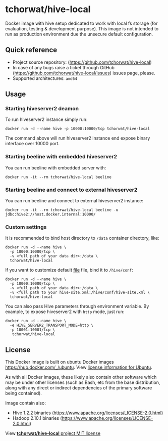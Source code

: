 # tchorwat/hive-local
Docker image with hive setup dedicated to work with local fs storage (for evaluation, testing & development purpose). This image is not intended to run as production environment due the unsecure default configuration.

## Quick reference
* Project source repository: (https://github.com/tchorwat/hive-local)
* In case of any bugs raise a ticket through GitHub (https://github.com/tchorwat/hive-local/issues) issues page, please.
* Supported architectures: `amd64`

## Usage

### Starting hiveserver2 deamon

To run hiveserver2 instance simply run:
```
docker run -d --name hive -p 10000:10000/tcp tchorwat/hive-local
```

The command above will run hiveserver2 instance end expose binary interface over 10000 port.

### Starting beeline with embedded hiveserver2

You can run beeline with embedded server with:
```
docker run -it --rm tchorwat/hive-local beeline
```

### Starting beeline and connect to external hiveserver2

You can run beeline and connect to external hiveserver2 instance:
```
docker run -it --rm tchorwat/hive-local beeline -u jdbc:hive2://host.docker.internal:10000/
```

### Custom settings

It is recommended to bind host directory to `/data` container directory, like:
```
docker run -d --name hive \
  -p 10000:10000/tcp \
  -v <full path of your data dir>:/data \
  tchorwat/hive-local
```


If you want to customize default [file](hive-site.xml) file, bind it to `/hive/conf`:
```
docker run -d --name hive \
  -p 10000:10000/tcp \
  -v <full path of your data dir>:/data \
  -v <full path to your hive-site.xml:/hive/conf/hive-site.xml \
  tchorwat/hive-local
```

You can also pass Hive parameters through environment variable. By example, to expose hiveserver2 with `http` mode, just run:
```
docker run -d --name hive \
  -e HIVE_SERVER2_TRANSPORT_MODE=http \
  -p 10001:10001/tcp \
   tchorwat/hive-local
```


## License
This Docker image is built on ubuntu Docker images https://hub.docker.com/_/ubuntu. View [license information for Ubuntu](https://ubuntu.com/licensing).

As with all Docker images, these likely also contain other software which may be under other licenses (such as Bash, etc from the base distribution, along with any direct or indirect dependencies of the primary software being contained).

Image contain also:
- Hive 1.2.2 binaries (https://www.apache.org/licenses/LICENSE-2.0.html)
- Hadoop 2.10.1 binaries (https://www.apache.org/licenses/LICENSE-2.0.html)

View [**tchorwat/hive-local** project MIT license](https://github.com/tchorwat/hive-local/blob/master/LICENSE)
